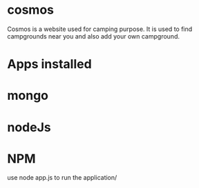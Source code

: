 # cosmos
Cosmos is a website used for camping purpose. It is used to find campgrounds near you and also add your own campground.

<h1>Apps installed</h1>
<h1>mongo</h1>
<h1>nodeJs</h1>
<h1>NPM</h1>
use node app.js to run the application/
